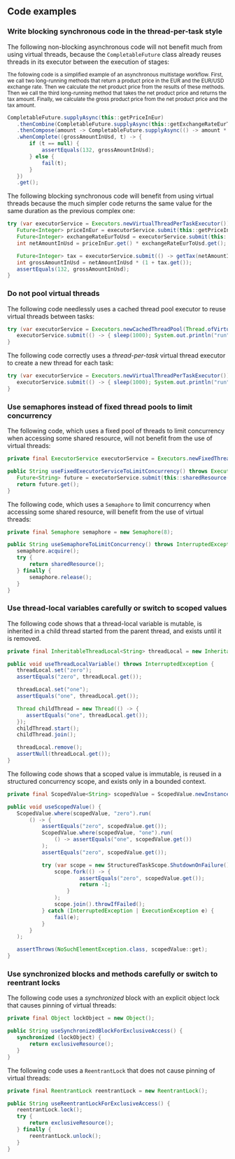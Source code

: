 ## Code examples


### Write blocking synchronous code in the thread-per-task style

The following non-blocking asynchronous code will not benefit much from using virtual threads, because the `CompletableFuture` class already reuses threads in its executor between the execution of stages:

<sub>The following code is a simplified example of an asynchronous multistage workflow. First, we call two long-running methods that return a product price in the EUR and the EUR/USD exchange rate. Then we calculate the net product price from the results of these methods. Then we call the third long-running method that takes the net product price and returns the tax amount. Finally, we calculate the gross product price from the net product price and the tax amount.</sub>


```java
CompletableFuture.supplyAsync(this::getPriceInEur) 
   .thenCombine(CompletableFuture.supplyAsync(this::getExchangeRateEurToUsd), (price, exchangeRate) -> price * exchangeRate) 
   .thenCompose(amount -> CompletableFuture.supplyAsync(() -> amount * (1 + getTax(amount)))) 
   .whenComplete((grossAmountInUsd, t) -> { 
       if (t == null) {
           assertEquals(132, grossAmountInUsd);
       } else {
           fail(t);
       }
   })
   .get(); 
```


The following blocking synchronous code will benefit from using virtual threads because the much simpler code returns the same value for the same duration as the previous complex one:


```java
try (var executorService = Executors.newVirtualThreadPerTaskExecutor()) {
   Future<Integer> priceInEur = executorService.submit(this::getPriceInEur); 
   Future<Integer> exchangeRateEurToUsd = executorService.submit(this::getExchangeRateEurToUsd); 
   int netAmountInUsd = priceInEur.get() * exchangeRateEurToUsd.get(); 

   Future<Integer> tax = executorService.submit(() -> getTax(netAmountInUsd)); 
   int grossAmountInUsd = netAmountInUsd * (1 + tax.get());
   assertEquals(132, grossAmountInUsd);
}
```



### Do not pool virtual threads

The following code needlessly uses a cached thread pool executor to reuse virtual threads between tasks:


```java
try (var executorService = Executors.newCachedThreadPool(Thread.ofVirtual().factory())) {
   executorService.submit(() -> { sleep(1000); System.out.println("run"); });
}
```


The following code correctly uses a _thread-per-task_ virtual thread executor to create a new thread for each task:


```java
try (var executorService = Executors.newVirtualThreadPerTaskExecutor()) {
   executorService.submit(() -> { sleep(1000); System.out.println("run"); });
}
```



### Use semaphores instead of fixed thread pools to limit concurrency

The following code, which uses a fixed pool of threads to limit concurrency when accessing some shared resource, will not benefit from the use of virtual threads:


```java
private final ExecutorService executorService = Executors.newFixedThreadPool(8);

public String useFixedExecutorServiceToLimitConcurrency() throws ExecutionException, InterruptedException {
   Future<String> future = executorService.submit(this::sharedResource());
   return future.get();
}
```


The following code, which uses a `Semaphore` to limit concurrency when accessing some shared resource, will benefit from the use of virtual threads:


```java
private final Semaphore semaphore = new Semaphore(8);

public String useSemaphoreToLimitConcurrency() throws InterruptedException {
   semaphore.acquire();
   try {
       return sharedResource();
   } finally {
       semaphore.release();
   }
}
```



### Use thread-local variables carefully or switch to scoped values

The following code shows that a thread-local variable is mutable, is inherited in a child thread started from the parent thread, and exists until it is removed.


```java
private final InheritableThreadLocal<String> threadLocal = new InheritableThreadLocal<>();

public void useThreadLocalVariable() throws InterruptedException {
   threadLocal.set("zero");
   assertEquals("zero", threadLocal.get());

   threadLocal.set("one");
   assertEquals("one", threadLocal.get());

   Thread childThread = new Thread(() -> {
      assertEquals("one", threadLocal.get());
   });
   childThread.start();
   childThread.join();

   threadLocal.remove();
   assertNull(threadLocal.get());
}
```


The following code shows that a scoped value is immutable, is reused in a structured concurrency scope, and exists only in a bounded context.


```java
private final ScopedValue<String> scopedValue = ScopedValue.newInstance();

public void useScopedValue() {
   ScopedValue.where(scopedValue, "zero").run(
       () -> {
           assertEquals("zero", scopedValue.get());
           ScopedValue.where(scopedValue, "one").run(
               () -> assertEquals("one", scopedValue.get())
           );
           assertEquals("zero", scopedValue.get());

           try (var scope = new StructuredTaskScope.ShutdownOnFailure()) {
               scope.fork(() -> {
                       assertEquals("zero", scopedValue.get());
                       return -1;
                   }
               );
               scope.join().throwIfFailed();
           } catch (InterruptedException | ExecutionException e) {
               fail(e);
           }
       }
   );

   assertThrows(NoSuchElementException.class, scopedValue::get);
}
```



### Use synchronized blocks and methods carefully or switch to reentrant locks

The following code uses a _synchronized_ block with an explicit object lock that causes pinning of virtual threads:


```java
private final Object lockObject = new Object();

public String useSynchronizedBlockForExclusiveAccess() {
   synchronized (lockObject) {
       return exclusiveResource();
   }
}
```


The following code uses a `ReentrantLock` that does not cause pinning of virtual threads:


```java
private final ReentrantLock reentrantLock = new ReentrantLock();

public String useReentrantLockForExclusiveAccess() {
   reentrantLock.lock();
   try {
       return exclusiveResource();
   } finally {
       reentrantLock.unlock();
   }
}
```
